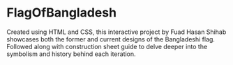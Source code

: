 # FlagOfBangladesh
Created using HTML and CSS, this interactive project by Fuad Hasan Shihab showcases both the former and current designs of the Bangladeshi flag. Followed along with construction sheet guide to delve deeper into the symbolism and history behind each iteration.
